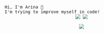 # <p align="center">
</div>
  <samp>
    Hi, I'm Arina 👋<br>
    I'm trying to improve myself in code!<br>
<div align="center">
  <a href="https://instagram.com/aisagoriacha/*" target="_blank"><img src="https://img.shields.io/badge/INSTAGRAM%20-DC3175.svg?&style=for-the-badge&logo=instagram&logoColor=white"></a>
  <a href="https://discord.gg/pUeeTb6fND"target="_blank"><img src="https://img.shields.io/badge"></a>
<p align="center">
  <a href="https://discord.com/users/1163454377055494264"target="_blank"><img src="https://img.shields.io/badge/Discord-Server-pUeeTb6fND?style=for-the-badge&logo=discord&logoColor=white"></a>
  </samp>
</p>
